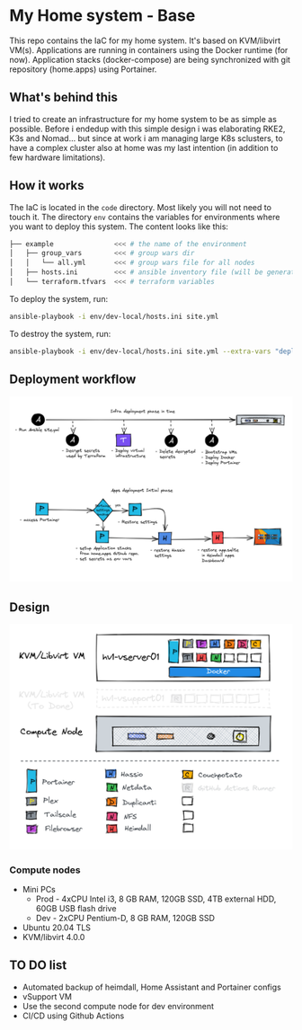 # My Home system - Base

This repo contains the IaC for my home system. It's based on KVM/libvirt VM(s). Applications are running in containers using the Docker runtime (for now). Application stacks (docker-compose) are being synchronized with git repository (home.apps) using Portainer.

## What's behind this

I tried to create an infrastructure for my home system to be as simple as possible. Before i endedup with this simple design i was elaborating RKE2, K3s and Nomad... but since at work i am managing large K8s sclusters, to have a complex cluster also at home was my last intention (in addition to few hardware limitations).

## How it works

The IaC is located in the `code` directory. Most likely you will not need to touch it. The directory `env` contains the variables for environments where you want to deploy this system. The content looks like this:

```sh
├── example               <<< # the name of the environment
│   ├── group_vars        <<< # group wars dir
│   │   └── all.yml       <<< # group wars file for all nodes
│   ├── hosts.ini         <<< # ansible inventory file (will be generated during the run)
│   └── terraform.tfvars  <<< # terraform variables
```

To deploy the system, run:

```sh
ansible-playbook -i env/dev-local/hosts.ini site.yml
```

To destroy the system, run:

```sh
ansible-playbook -i env/dev-local/hosts.ini site.yml --extra-vars "deployment=absent"
```

## Deployment workflow

![](./workflow.png)

## Design

![](./architecture.png)


### Compute nodes

- Mini PCs
  - Prod - 4xCPU Intel i3, 8 GB RAM, 120GB SSD, 4TB external HDD, 60GB USB flash drive
  - Dev - 2xCPU Pentium-D, 8 GB RAM, 120GB SSD
- Ubuntu 20.04 TLS
- KVM/libvirt 4.0.0

## TO DO list

- Automated backup of heimdall, Home Assistant and Portainer configs
- vSupport VM
- Use the second compute node for dev environment
- CI/CD using Github Actions